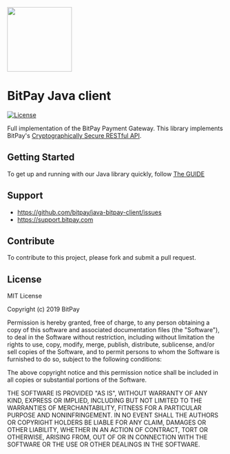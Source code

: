 <img src="https://bitpay.com/_nuxt/img/1c0494b.svg" width="150">

# BitPay Java client
[![License](https://img.shields.io/github/license/bitpay/java-bitpay-client.svg?style=for-the-badge&logo=github)](https://raw.githubusercontent.com/bitpay/java-bitpay-client/master/LICENSE)

Full implementation of the BitPay Payment Gateway. This library implements BitPay's [Cryptographically Secure RESTful API](https://bitpay.com/api).

## Getting Started

To get up and running with our Java library quickly, follow [The GUIDE](https://github.com/bitpay/java-bitpay-client/blob/master/GUIDE.md)

## Support

* https://github.com/bitpay/java-bitpay-client/issues
* https://support.bitpay.com

## Contribute

To contribute to this project, please fork and submit a pull request.

## License

MIT License

Copyright (c) 2019 BitPay

Permission is hereby granted, free of charge, to any person obtaining a copy
of this software and associated documentation files (the "Software"), to deal
in the Software without restriction, including without limitation the rights
to use, copy, modify, merge, publish, distribute, sublicense, and/or sell
copies of the Software, and to permit persons to whom the Software is
furnished to do so, subject to the following conditions:

The above copyright notice and this permission notice shall be included in all
copies or substantial portions of the Software.

THE SOFTWARE IS PROVIDED "AS IS", WITHOUT WARRANTY OF ANY KIND, EXPRESS OR
IMPLIED, INCLUDING BUT NOT LIMITED TO THE WARRANTIES OF MERCHANTABILITY,
FITNESS FOR A PARTICULAR PURPOSE AND NONINFRINGEMENT. IN NO EVENT SHALL THE
AUTHORS OR COPYRIGHT HOLDERS BE LIABLE FOR ANY CLAIM, DAMAGES OR OTHER
LIABILITY, WHETHER IN AN ACTION OF CONTRACT, TORT OR OTHERWISE, ARISING FROM,
OUT OF OR IN CONNECTION WITH THE SOFTWARE OR THE USE OR OTHER DEALINGS IN THE
SOFTWARE.
